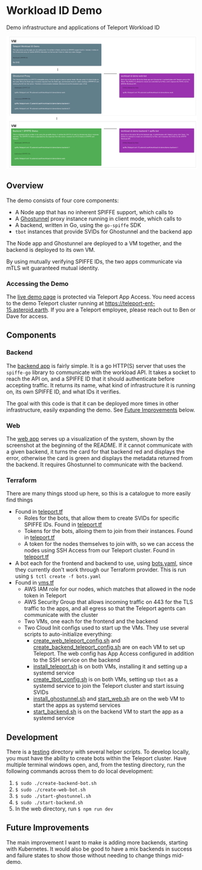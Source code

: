 # Workload ID Demo
Demo infrastructure and applications of Teleport Workload ID

![Image of the demo architecture](./overview.png)

## Overview

The demo consists of four core components:
* A Node app that has no inherent SPIFFE support, which calls to
* A [Ghostunnel](https://github.com/ghostunnel/ghostunnel) proxy instance running in client mode, which calls to
* A backend, written in Go, using the `go-spiffe` SDK
* `tbot` instances that provide SVIDs for Ghostunnel and the backend app

The Node app and Ghostunnel are deployed to a VM together,
and the backend is deployed to its own VM.

By using mutually verifying SPIFFE IDs, the two apps communicate via mTLS wit
guaranteed mutual identity.

### Accessing the Demo

The [live demo page](https://workload-id-demo.teleport-ent-15.asteroid.earth/) is protected via Teleport App Access. You need access to the
demo Teleport cluster running at https://teleport-ent-15.asteroid.earth.
If you are a Teleport employee, please reach out to Ben or Dave for access.

## Components

### Backend

The [backend app](./backend/main.go) is fairly simple. It is a go HTTP(S) server
that uses the `spiffe-go` library to communicate with the workload API. It takes
a socket to reach the API on, and a SPIFFE ID that it should authenticate before
accepting traffic. It returns its name, what kind of infrastructure it is running on,
its own SPIFFE ID, and what IDs it verifies.

The goal with this code is that it can be deployed more times in other infrastructure,
easily expanding the demo. See [Future Improvements](#future-improvements) below.

### Web

The [web app](./web/index.js) serves up a visualization of the system, shown by the
screenshot at the beginning of the README. If it cannot communicate with a given backend,
it turns the card for that backend red and displays the error, otherwise the card is green
and displays the metadata returned from the backend. It requires Ghostunnel to communicate
with the backend.

### Terraform

There are many things stood up here, so this is a catalogue to more easily find things
* Found in [teleport.tf](./terraform/teleport.tf)
  * Roles for the bots, that allow them to create SVIDs for specific SPIFFE IDs. Found in [teleport.tf](./terraform/teleport.tf)
  * Tokens for the bots, alloing them to join from their instances. Found in [teleport.tf](./terraform/teleport.tf)
  * A token for the nodes themselves to join with, so we can access the nodes using SSH Access
from our Teleport cluster. Found in [teleport.tf](./terraform/teleport.tf)
* A bot each for the frontend and backend to use, using [bots.yaml](./terraform/bots.yaml), since they currently don't work through our Terraform provider. This is run
using `$ tctl create -f bots.yaml`
* Found in [vms.tf](./terraform/vms.tf)
  * AWS IAM role for our nodes, which matches that allowed in the node token in Teleport
  * AWS Security Group that allows incoming traffic on 443 for the TLS traffic to the apps, and all egress so that the Teleport agents can communicate with the cluster
  * Two VMs, one each for the frontend and the backend
  * Two Cloud Init configs used to start up the VMs. They use several scripts to auto-initialize everything:
    * [create_web_teleport_config.sh](./terraform/create_web_teleport_config.sh.tftpl) and [create_backend_teleport_config.sh](./terraform/create_backend_teleport_config.sh.tftpl) are on each VM to set up Teleport. The web config has App Access configured in addition to the SSH service on the backend
    * [install_teleport.sh](./terraform/install_teleport.sh) is on both VMs, installing it and setting up a systemd service
    * [create_tbot_config.sh](./terraform/create_tbot_config.sh.tftpl) is on both VMs, setting up `tbot` as a systemd service to join the Teleport cluster and start issuing SVIDs
    * [install_ghostunnel.sh](./terraform/install_ghostunnel.sh.tftpl) and [start_web.sh](./terraform/start_web.sh) are on the web VM to start the apps as systemd services
    * [start_backend.sh](./terraform/start_backend.sh.tftpl) is on the backend VM to start the app as a systemd service

## Development

There is a [testing](./testing) directory with several helper scripts. To
develop locally, you must have the ability to create bots within the
Teleport cluster. Have multiple terminal windows open, and, from the
testing directory, run the following commands across them to do local development:
1. `$ sudo ./create-backend-bot.sh`
1. `$ sudo ./create-web-bot.sh`
1. `$ sudo ./start-ghostunnel.sh`
1. `$ sudo ./start-backend.sh`
1. In the web directory, run `$ npm run dev`

## Future Improvements

The main improvement I want to make is adding more backends, starting
with Kubernetes. It would also be good to have a mix backends in success
and failure states to show those without needing to change things mid-demo.
